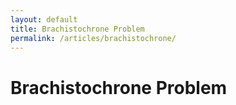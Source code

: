 ```yaml
---
layout: default
title: Brachistochrone Problem
permalink: /articles/brachistochrone/
---
```


# Brachistochrone Problem